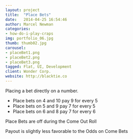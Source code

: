 ```yaml
---
layout: project
title:  "Place Bets"
date:   2014-04-25 16:54:46
author: Marcel Newman
categories:
- how-do-i-play-craps
img: portfolio_06.jpg
thumb: thumb02.jpg
carousel:
- placeBet1.png
- placeBet2.png
- placeBet3.png
tagged: Flat, UI, Development
client: Wonder Corp.
website: http://blacktie.co
---
```

Placing a bet directly on a number.

- Place bets on 4 and 10 pay 9 for every 5
- Place bets on 5 and 9 pay 7 for every 5
- Place bets on 6 and 8 pay 7 for every 6

Place Bets are off during the Come Out Roll

Payout is slightly less favorable to the Odds on Come Bets
